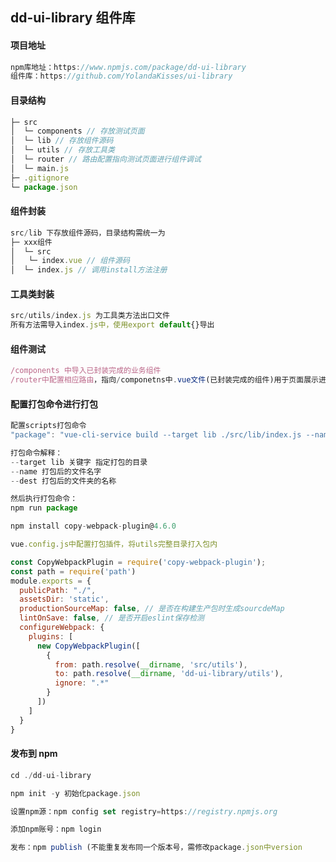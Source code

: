 ## dd-ui-library 组件库

#### 项目地址

```javascript
npm库地址：https://www.npmjs.com/package/dd-ui-library
组件库：https://github.com/YolandaKisses/ui-library
```

#### 目录结构

```javascript
├─ src
│  └─ components // 存放测试页面
│  └─ lib // 存放组件源码
│  └─ utils // 存放工具类
│  └─ router // 路由配置指向测试页面进行组件调试
│  └─ main.js
├─ .gitignore
└─ package.json
```

#### 组件封装

```javascript
src/lib 下存放组件源码，目录结构需统一为
├─ xxx组件
│  └─ src
│	└─ index.vue // 组件源码
│  └─ index.js // 调用install方法注册
```

#### 工具类封装

```javascript
src/utils/index.js 为工具类方法出口文件
所有方法需导入index.js中，使用export default{}导出
```

#### 组件测试

```javascript
/components 中导入已封装完成的业务组件
/router中配置相应路由，指向/componetns中.vue文件(已封装完成的组件)用于页面展示进行测试
```

#### 配置打包命令进行打包

```javascript
配置scripts打包命令
"package": "vue-cli-service build --target lib ./src/lib/index.js --name dd-ui-library --dest dd-ui-library"

打包命令解释：
--target lib 关键字 指定打包的目录
--name 打包后的文件名字
--dest 打包后的文件夹的名称

然后执行打包命令：
npm run package
```

```javascript
npm install copy-webpack-plugin@4.6.0

vue.config.js中配置打包插件，将utils完整目录打入包内

const CopyWebpackPlugin = require('copy-webpack-plugin');
const path = require('path')
module.exports = {
  publicPath: "./",
  assetsDir: 'static',
  productionSourceMap: false, // 是否在构建生产包时生成sourcdeMap
  lintOnSave: false, // 是否开启eslint保存检测
  configureWebpack: {
    plugins: [
      new CopyWebpackPlugin([
        {
          from: path.resolve(__dirname, 'src/utils'),
          to: path.resolve(__dirname, 'dd-ui-library/utils'),
          ignore: ".*"
        }
      ])
    ]
  }
}
```

#### 发布到 npm

```javascript
cd ./dd-ui-library

npm init -y 初始化package.json

设置npm源：npm config set registry=https://registry.npmjs.org

添加npm账号：npm login

发布：npm publish (不能重复发布同一个版本号，需修改package.json中version
```
